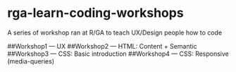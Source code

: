 rga-learn-coding-workshops
==========================

A series of workshop ran at R/GA to teach UX/Design people how to code

##Workshop1 — UX
##Workshop2 — HTML: Content + Semantic
##Workshop3 — CSS: Basic introduction
##Workshop4 — CSS: Responsive (media-queries)

